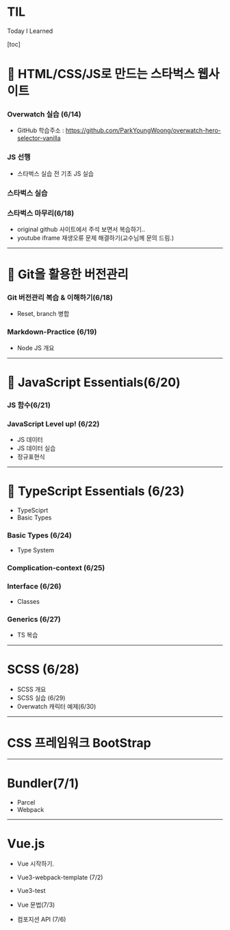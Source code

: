 # TIL

Today I Learned

[toc]

# 📌 HTML/CSS/JS로 만드는 스타벅스 웹사이트

### Overwatch 실습 (6/14)

- GitHub 학습주소 : https://github.com/ParkYoungWoong/overwatch-hero-selector-vanilla

### JS 선행

- 스타벅스 실습 전 기초 JS 실습

### 스타벅스 실습

### 스타벅스 마무리(6/18)

- original github 사이트에서 주석 보면서 복습하기..
- youtube iframe 재생오류 문제 해결하기(교수님께 문의 드림.)







---



# 📕 Git을 활용한 버전관리

### Git 버전관리 복습 & 이해하기(6/18)

- Reset, branch 병합

### Markdown-Practice (6/19)

- Node JS 개요







---



# 🍋  JavaScript Essentials(6/20)

### JS 함수(6/21)

### JavaScript Level up! (6/22)

- JS 데이터
- JS 데이터 실습
- 정규표현식







---



# 🔷 TypeScript Essentials (6/23)

- TypeSciprt
- Basic Types

### Basic Types (6/24)

- Type System

### Complication-context (6/25)

### Interface (6/26)

- Classes

### Generics (6/27)

- TS 복습



---



# SCSS (6/28)

- SCSS 개요
- SCSS 실습 (6/29)
- 0verwatch 캐릭터 예제(6/30)



---



# CSS 프레임워크 BootStrap



---



# Bundler(7/1)

- Parcel
- Webpack



---



# Vue.js

- Vue 시작하기.

- Vue3-webpack-template (7/2)
- Vue3-test
- Vue 문법(7/3)
- 컴포지션 API (7/6)

